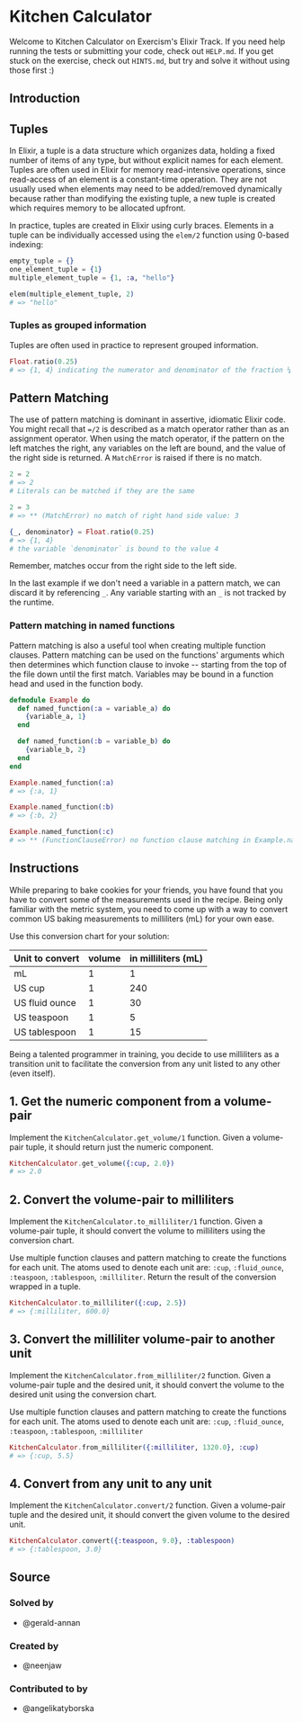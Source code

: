 # Kitchen Calculator

Welcome to Kitchen Calculator on Exercism's Elixir Track.
If you need help running the tests or submitting your code, check out `HELP.md`.
If you get stuck on the exercise, check out `HINTS.md`, but try and solve it without using those first :)

## Introduction

## Tuples

In Elixir, a tuple is a data structure which organizes data, holding a fixed number of items of any type, but without explicit names for each element. Tuples are often used in Elixir for memory read-intensive operations, since read-access of an element is a constant-time operation. They are not usually used when elements may need to be added/removed dynamically because rather than modifying the existing tuple, a new tuple is created which requires memory to be allocated upfront.

In practice, tuples are created in Elixir using curly braces. Elements in a tuple can be individually accessed using the `elem/2` function using 0-based indexing:

```elixir
empty_tuple = {}
one_element_tuple = {1}
multiple_element_tuple = {1, :a, "hello"}

elem(multiple_element_tuple, 2)
# => "hello"
```

### Tuples as grouped information

Tuples are often used in practice to represent grouped information.

```elixir
Float.ratio(0.25)
# => {1, 4} indicating the numerator and denominator of the fraction ¼
```

## Pattern Matching

The use of pattern matching is dominant in assertive, idiomatic Elixir code. You might recall that `=/2` is described as a match operator rather than as an assignment operator. When using the match operator, if the pattern on the left matches the right, any variables on the left are bound, and the value of the right side is returned. A `MatchError` is raised if there is no match.

```elixir
2 = 2
# => 2
# Literals can be matched if they are the same

2 = 3
# => ** (MatchError) no match of right hand side value: 3

{_, denominator} = Float.ratio(0.25)
# => {1, 4}
# the variable `denominator` is bound to the value 4
```

Remember, matches occur from the right side to the left side.

In the last example if we don't need a variable in a pattern match, we can discard it by referencing `_`. Any variable starting with an `_` is not tracked by the runtime.

### Pattern matching in named functions

Pattern matching is also a useful tool when creating multiple function clauses. Pattern matching can be used on the functions' arguments which then determines which function clause to invoke -- starting from the top of the file down until the first match. Variables may be bound in a function head and used in the function body.

```elixir
defmodule Example do
  def named_function(:a = variable_a) do
    {variable_a, 1}
  end

  def named_function(:b = variable_b) do
    {variable_b, 2}
  end
end

Example.named_function(:a)
# => {:a, 1}

Example.named_function(:b)
# => {:b, 2}

Example.named_function(:c)
# => ** (FunctionClauseError) no function clause matching in Example.named_function/1
```

## Instructions

While preparing to bake cookies for your friends, you have found that you have to convert some of the measurements used in the recipe. Being only familiar with the metric system, you need to come up with a way to convert common US baking measurements to milliliters (mL) for your own ease.

Use this conversion chart for your solution:

| Unit to convert | volume | in milliliters (mL) |
| --------------- | ------ | ------------------- |
| mL              | 1      | 1                   |
| US cup          | 1      | 240                 |
| US fluid ounce  | 1      | 30                  |
| US teaspoon     | 1      | 5                   |
| US tablespoon   | 1      | 15                  |

Being a talented programmer in training, you decide to use milliliters as a transition unit to facilitate the conversion from any unit listed to any other (even itself).

## 1. Get the numeric component from a volume-pair

Implement the `KitchenCalculator.get_volume/1` function. Given a volume-pair tuple, it should return just the numeric component.

```elixir
KitchenCalculator.get_volume({:cup, 2.0})
# => 2.0
```

## 2. Convert the volume-pair to milliliters

Implement the `KitchenCalculator.to_milliliter/1` function. Given a volume-pair tuple, it should convert the volume to milliliters using the conversion chart.

Use multiple function clauses and pattern matching to create the functions for each unit. The atoms used to denote each unit are: `:cup`, `:fluid_ounce`, `:teaspoon`, `:tablespoon`, `:milliliter`. Return the result of the conversion wrapped in a tuple.

```elixir
KitchenCalculator.to_milliliter({:cup, 2.5})
# => {:milliliter, 600.0}
```

## 3. Convert the milliliter volume-pair to another unit

Implement the `KitchenCalculator.from_milliliter/2` function. Given a volume-pair tuple and the desired unit, it should convert the volume to the desired unit using the conversion chart.

Use multiple function clauses and pattern matching to create the functions for each unit. The atoms used to denote each unit are: `:cup`, `:fluid_ounce`, `:teaspoon`, `:tablespoon`, `:milliliter`

```elixir
KitchenCalculator.from_milliliter({:milliliter, 1320.0}, :cup)
# => {:cup, 5.5}
```

## 4. Convert from any unit to any unit

Implement the `KitchenCalculator.convert/2` function. Given a volume-pair tuple and the desired unit, it should convert the given volume to the desired unit.

```elixir
KitchenCalculator.convert({:teaspoon, 9.0}, :tablespoon)
# => {:tablespoon, 3.0}
```

## Source

### Solved by

- @gerald-annan

### Created by

- @neenjaw

### Contributed to by

- @angelikatyborska
